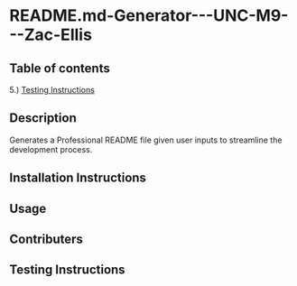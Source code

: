 # README.md-Generator---UNC-M9---Zac-Ellis

## Table of contents
5.) [Testing Instructions](#test)


## Description
Generates a Professional README file given user inputs to streamline the development process. 

## Installation Instructions

## Usage

## Contributers

<a name="test"></a>
## Testing Instructions
